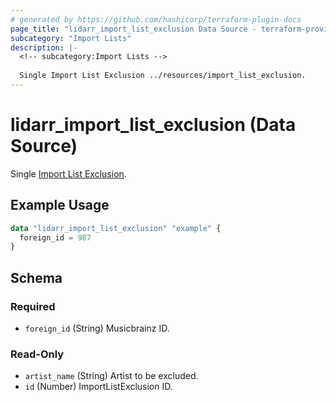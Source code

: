```yaml
---
# generated by https://github.com/hashicorp/terraform-plugin-docs
page_title: "lidarr_import_list_exclusion Data Source - terraform-provider-lidarr"
subcategory: "Import Lists"
description: |-
  <!-- subcategory:Import Lists -->
  
  Single Import List Exclusion ../resources/import_list_exclusion.
---
```


# lidarr_import_list_exclusion (Data Source)

<!-- subcategory:Import Lists -->
Single [Import List Exclusion](../resources/import_list_exclusion).

## Example Usage

```terraform
data "lidarr_import_list_exclusion" "example" {
  foreign_id = 987
}
```

<!-- schema generated by tfplugindocs -->
## Schema

### Required

- `foreign_id` (String) Musicbrainz ID.

### Read-Only

- `artist_name` (String) Artist to be excluded.
- `id` (Number) ImportListExclusion ID.



